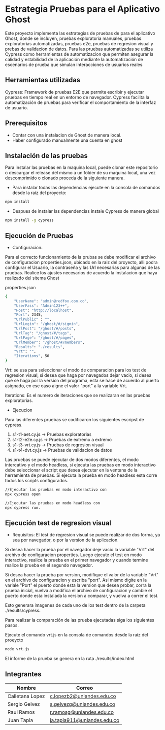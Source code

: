 # Estrategia Pruebas para el Aplicativo Ghost

Este proyecto implementa las estrategias de pruebas de para el aplicativo Ghost, donde se incluyen,
pruebas exploratoria manuales, pruebas exploratorias automatizadas, pruebas e2e, pruebas de regresion visual y prebas de validacion de datos.
Para las pruebas automatizadas se utiliza Cypress como herramientas de automatizacion que permiten asegurar la calidad y estabilidad de la aplicación mediante la automatización de escenarios de prueba que simulan interacciones de usuarios reales

## Herramientas utilizadas

Cypress: Framework de pruebas E2E que permite escribir y ejecutar pruebas en tiempo real
en un entorno de navegador. Cypress facilita la automatización de pruebas para verificar
el comportamiento de la interfaz de usuario.

## Prerequisitos

- Contar con una instalacion de Ghost de manera local.
- Haber configurado manualmente una cuenta en ghost

## Instalación de las pruebas

Para instalar las pruebas en la maquina local, puede clonar este repositorio o descargar el release del mismo a un folder de su maquina local, una vez descomprimido o clonado proceda de la siguiente manera.

- Para instalar todas las dependencias ejecute en la consola de comandos desde la raiz del proyecto:

```bash
npm install
```

- Despues de instalar las dependencias instale Cypress de manera global

```bash
npm install -g cypress
```

## Ejecución de Pruebas

- Configuracion.

Para el correcto funcionamiento de la prubas se debe modificar el archivo de configuracion properties.json, ubicado en la raiz del proyecto, alli podra configurar el Usuario, la contraseña y las Url
necesarias para algunas de las pruebas. Realice los ajustes necesarios de acuerdo la instalacion que haya realizado del sitema Ghost

properties.json

```bash
{
    "UserName": "admin@redfox.com.co",
    "UserPass": "Admin123++",
    "Host": "http://localhost",
    "Port": 2345,
    "UrlPublic" : "",
    "UrlLogin": "/ghost/#/signin",
    "UrlPost": "/ghost/#/posts",
    "UrlTag": "/ghost/#/tags",
    "UrlPage": "/ghost/#/pages",
    "UrlMember": "/ghost/#/members",
    "Results": "./results",
    "Vrt": "",
    "Iterations", 50
}

```

Vrt: se usa para seleccionar el modo de comparacion para los test de regresion visual, si desea que haga por navegados dejar vacio, si desea que se haga por la version del programa, esta se hace de acuerdo al puerto asignado, en ese caso aigne el valor "port" a la variable Vrt.

Iterations: Es el numero de iteraciones que se realizaran en las pruebas exploratorias.

- Ejecucion

Para las diferentes pruebas se codificaron los siguientes escripst de cypress.

1. s1-t1-aet.cy.js -> Pruebas exploratorias
2. s1-t2-e2e.cy.js -> Pruebas de extremo a extremo
3. s1-t3-vrt.cy.js -> Pruebas de regresion visual
4. s1-t4-dvt.cy.js -> Pruebas de validacion de datos

Las pruebas se puede ejecutar de dos modos diferentes, el modo intercativo y el modo headless, si ejecuta las pruebas en modo interactivo debe seleccionar el script que desea ejecutar en la ventana de la herramienta de pruebas.
Si ejecuta la prueba en modo headless esta corre todos los scripts configurados.

```bash
//Ejecutar las pruebas en modo interactivo con
npx cypress open

//Ejecutar las pruebas en modo headless con
npx cypress run.
```

## Ejecución test de regresion visual

- Requisitos:
  El test de regresion visual se puede realizar de dos forma, ya sea por navegador, o por la version de la aplicacion.

Si desea hacer la prueba por el navegador deje vacio la variable "Vrt" del archivo de configuracion properties. Luego ejecute el test en modo interactivo, realice la prueba en el primer navegador y cuando termine realice la prueba en el segundo navegador.

Si desea hacer la prueba por version, modifique el valor de la variable "Vrt" en el archivo de configuracion y escriba "port". Asi mismo digite en la variale "Port" el puerto donde esta la version que desea probar, corra la prueba inicial, vuelva a modifica el archivo de configuracion y cambie el puerto donde esta instalada la version a comparar, y vuelva a correr el test.

Esto generara imagenes de cada uno de los test dentro de la carpeta ./results/cypress.

Para realizar la comparación de las prueba ejecutadas siga los siguientes pasos.

Ejecute el comando vrt.js en la consola de comandos desde la raiz del proeycto

```bash
node vrt.js
```

El informe de la prueba se genera en la ruta ./results/index.html

## Integrantes

| Nombre          | Correo                      |
| --------------- | --------------------------- |
| Calletana Lopez | c.lopezb2@uniandes.edu.co   |
| Sergio Gelvez   | s.gelvezg@uniandes.edu.co   |
| Raul Ramos      | r.ramosg@uniandes.edu.co    |
| Juan Tapia      | ja.tapia911@uniandes.edu.co |
